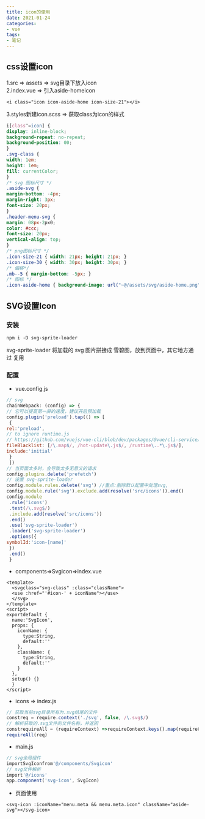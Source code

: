 ```yaml
---
title: icon的使用
date: 2021-01-24
categories:
- vue
tags:
- 笔记
---
```


## css设置icon
1.src => assets => svg目录下放入icon  
2.index.vue => 引入aside-homeicon
```vue
<i class="icon icon-aside-home icon-size-21"></i>
```
3.styles新建icon.scss => 获取class为icon的样式
```scss
i[class^=icon] {
display: inline-block;
background-repeat: no-repeat;
background-position: 00;
}
.svg-class {
width: 1em;
height: 1em;
fill: currentColor;
}
/* svg 图标尺寸 */
.aside-svg {
margin-bottom: -4px;
margin-right: 3px;
font-size: 20px;
}
.header-menu-svg {
margin: 08px-2px0;
color: #ccc;
font-size: 20px;
vertical-align: top;
}
/* png图标尺寸 */
.icon-size-21 { width: 21px; height: 21px; }
.icon-size-30 { width: 30px; height: 30px; }
/* 偏移*/
.mb--5 { margin-bottom: -5px; }
/* 图标 */
.icon-aside-home { background-image: url("~@/assets/svg/aside-home.png"); }
```

## SVG设置Icon
### 安装
```npm
npm i -D svg-sprite-loader
```
svg-sprite-loader 将加载的 svg 图片拼接成 雪碧图，放到页面中，其它地方通过 <use> 复用
### 配置
- vue.config.js
```js
// svg
chainWebpack: (config) => {
// 它可以提高第一屏的速度，建议开启预加载
config.plugin('preload').tap(() => [
 {
rel:'preload',
// to ignore runtime.js
// https://github.com/vuejs/vue-cli/blob/dev/packages/@vue/cli-service/lib/config/app.js#L171
fileBlacklist: [/\.map$/, /hot-update\.js$/, /runtime\..*\.js$/],
include:'initial'
 }
 ])
// 当页面太多时，会导致太多无意义的请求
config.plugins.delete('prefetch')
// 设置 svg-sprite-loader
config.module.rules.delete('svg') //重点:删除默认配置中处理svg,
config.module.rule('svg').exclude.add(resolve('src/icons')).end()
config.module
 .rule('icons')
 .test(/\.svg$/)
 .include.add(resolve('src/icons'))
 .end()
 .use('svg-sprite-loader')
 .loader('svg-sprite-loader')
 .options({
symbolId:'icon-[name]'
 })
 .end()
 }
```
- components=>Svgicon=>index.vue
```vue
<template>
  <svgclass="svg-class" :class="className">
  <use :href="'#icon-' + iconName"></use>
  </svg>
</template>
<script>
exportdefault {
  name:'SvgIcon',
  props: {
    iconName: {
      type:String,
      default:''
    },
    className: {
      type:String,
      default:''
    }
  },
  setup() {}
  }
</script>
```
- icons => index.js 
```js
// 获取当前svg目录所有为.svg结尾的文件
constreq = require.context('./svg', false, /\.svg$/)
// 解析获取的.svg文件的文件名称，并返回
constrequireAll = (requireContext) =>requireContext.keys().map(requireContext)
requireAll(req)
```
- main.js
```js
// svg全局组件
importSvgIconfrom'@/components/Svgicon'
// svg文件解析
import'@/icons'
app.component('svg-icon', SvgIcon)
```
- 页面使用
```vue
<svg-icon :iconName="menu.meta && menu.meta.icon" className="aside-svg"></svg-icon>
```


